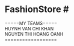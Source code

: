 # FashionStore # <br/>
=====MY TEAMS=====<br/>
HUYNH VAN CHI KHAN<br/>
NGUYEN THI HOANG OANH<br/>
==================<br/>
